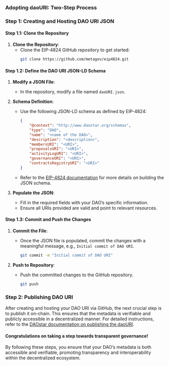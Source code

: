 ### Adopting daoURI: Two-Step Process

### Step 1: Creating and Hosting DAO URI JSON

#### Step 1.1: Clone the Repository

1. **Clone the Repository**:
   - Clone the EIP-4824 GitHub repository to get started:
     ```sh
     git clone https://github.com/metagov/eip4824.git
     ```

#### Step 1.2: Define the DAO URI JSON-LD Schema

1. **Modify a JSON File**:
   - In the repository, modify a file named `daoURI.json`.

2. **Schema Definition**:
   - Use the following JSON-LD schema as defined by EIP-4824:
     ```json
     {
         "@context": "http://www.daostar.org/schemas",
         "type": "DAO",
         "name": "<name of the DAO>",
         "description": "<description>",
         "membersURI": "<URI>",
         "proposalsURI": "<URI>",
         "activityLogURI": "<URI>",
         "governanceURI": "<URI>",
         "contractsRegistryURI": "<URI>"
     }
     ```
   - Refer to the [EIP-4824 documentation](https://eips.ethereum.org/EIPS/eip-4824) for more details on building the JSON schema.

3. **Populate the JSON**:
   - Fill in the required fields with your DAO’s specific information.
   - Ensure all URIs provided are valid and point to relevant resources.

#### Step 1.3: Commit and Push the Changes

1. **Commit the File**:
   - Once the JSON file is populated, commit the changes with a meaningful message, e.g., `Initial commit of DAO URI`.

     ```sh
     git commit -m "Initial commit of DAO URI"
     ```

2. **Push to Repository**:
   - Push the committed changes to the GitHub repository.
     ```sh
     git push
     ```

### Step 2: Publishing DAO URI

After creating and hosting your DAO URI via GitHub, the next crucial step is to publish it on-chain. This ensures that the metadata is verifiable and publicly accessible in a decentralized manner. For detailed instructions, refer to the [DAOstar documentation on publishing the daoURI](https://docs.daostar.org/How%20To's/Adopt%20EIP-4824#step-2-publish-the-daouri).

#### Congratulations on taking a step towards transparent governance!

By following these steps, you ensure that your DAO’s metadata is both accessible and verifiable, promoting transparency and interoperability within the decentralized ecosystem.
